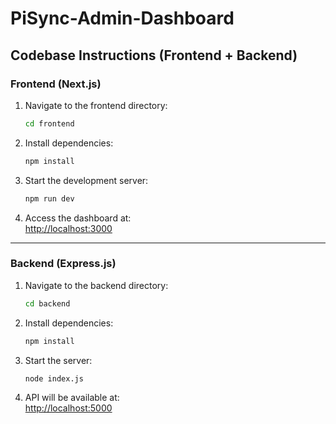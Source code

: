 # PiSync-Admin-Dashboard

## Codebase Instructions (Frontend + Backend)

### Frontend (Next.js)

1. Navigate to the frontend directory:
   ```bash
   cd frontend
   ```

2. Install dependencies:
   ```bash
   npm install
   ```

3. Start the development server:
   ```bash
   npm run dev
   ```

4. Access the dashboard at:  
   [http://localhost:3000](http://localhost:3000)

---

### Backend (Express.js)

1. Navigate to the backend directory:
   ```bash
   cd backend
   ```

2. Install dependencies:
   ```bash
   npm install
   ```

3. Start the server:
   ```bash
   node index.js
   ```

4. API will be available at:  
   [http://localhost:5000](http://localhost:5000)

